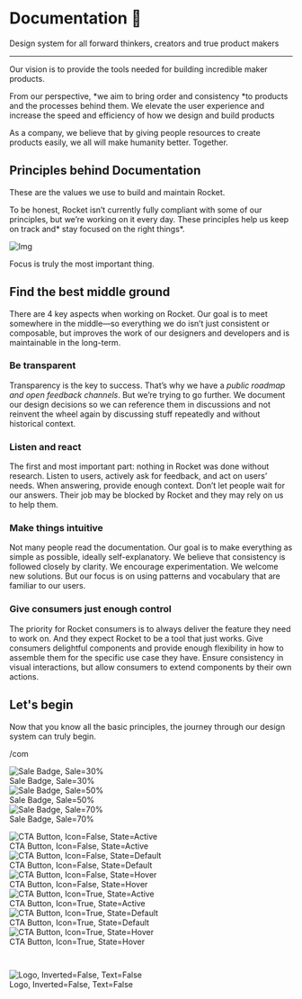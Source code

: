 
# Documentation 🚀

Design system for all forward thinkers, creators and true product makers

---

Our vision is to provide the tools needed for building incredible maker products.

From our perspective, *we aim to bring order and consistency *to products and the processes behind them. We elevate the user experience and increase the speed and efficiency of how we design and build products

As a company, we believe that by giving people resources to create products easily, we all will make humanity better. Together.

## Principles behind Documentation

These are the values we use to build and maintain Rocket.

To be honest, Rocket isn’t currently fully compliant with some of our principles, but we’re working on it every day. These principles help us keep on track and* stay focused on the right things*.

![Img](https://studio-assets.supernova.io/design-systems/14533/9289758a-6300-472a-bbc6-a57098081abf.jpeg?Expires=1990828800&Policy=eyJTdGF0ZW1lbnQiOlt7IlJlc291cmNlIjoiaHR0cHM6Ly9zdHVkaW8tYXNzZXRzLnN1cGVybm92YS5pby9kZXNpZ24tc3lzdGVtcy8xNDUzMy85Mjg5NzU4YS02MzAwLTQ3MmEtYmJjNi1hNTcwOTgwODFhYmYuanBlZyIsIkNvbmRpdGlvbiI6eyJEYXRlTGVzc1RoYW4iOnsiQVdTOkVwb2NoVGltZSI6MTk5MDgyODgwMH19fV19&Signature=E9DL6D-ZtS~4qaH18y5tnHC4gtpQUzZb85NmDFMuezn~MaWHPSumzBv6tXkxGqSgGyKh~9FaYnbfHkcJhU~4F~jdbuY70gbRxUpvnBtyCpz8o0mci-d2A9WoIZ3RGl11izD3c2WMfUaKhSaFlUw8cTGP-9vrqeUi58O2P4zYT9eAeyvOIFzQXgIgljhxiB9mIVU5a4j1vDL8ntJpagEZukKRskOgMrrB4LNQ-nRsvXFF7W5C5EkdoZPZf4jFxcQu2Yj6M9-bqNBXubYMsYYhEXqvqUOAnYVaE59E5PSSe43HKv2gp1ajSJ3ttHtTtCITO8Vyfh1FoTl03Z18ki8iZg__&Key-Pair-Id=APKAJGK34LCCAUR7N6LA)

Focus is truly the most important thing.

## Find the best middle ground

There are 4 key aspects when working on Rocket. Our goal is to meet somewhere in the middle—so everything we do isn’t just consistent or composable, but improves the work of our designers and developers and is maintainable in the long-term.

### Be transparent

Transparency is the key to success. That’s why we have a *public roadmap and open feedback channels*. But we’re trying to go further. We document our design decisions so we can reference them in discussions and not reinvent the wheel again by discussing stuff repeatedly and without historical context.

### Listen and react

The first and most important part: nothing in Rocket was done without research. Listen to users, actively ask for feedback, and act on users’ needs. When answering, provide enough context. Don’t let people wait for our answers. Their job may be blocked by Rocket and they may rely on us to help them.

### Make things intuitive

Not many people read the documentation. Our goal is to make everything as simple as possible, ideally self-explanatory. We believe that consistency is followed closely by clarity. We encourage experimentation. We welcome new solutions. But our focus is on using patterns and vocabulary that are familiar to our users.

### Give consumers just enough control

The priority for Rocket consumers is to always deliver the feature they need to work on. And they expect Rocket to be a tool that just works. Give consumers delightful components and provide enough flexibility in how to assemble them for the specific use case they have. Ensure consistency in visual interactions, but allow consumers to extend components by their own actions.

## Let's begin

Now that you know all the basic principles, the journey through our design system can truly begin.

/com

  
![Sale Badge, Sale=30%](https://studio-assets.supernova.io/design-systems/14533/dff0f31f-7160-4bf4-929a-730f6eafbb64.png?Expires=1990828800&Policy=eyJTdGF0ZW1lbnQiOlt7IlJlc291cmNlIjoiaHR0cHM6Ly9zdHVkaW8tYXNzZXRzLnN1cGVybm92YS5pby9kZXNpZ24tc3lzdGVtcy8xNDUzMy9kZmYwZjMxZi03MTYwLTRiZjQtOTI5YS03MzBmNmVhZmJiNjQucG5nIiwiQ29uZGl0aW9uIjp7IkRhdGVMZXNzVGhhbiI6eyJBV1M6RXBvY2hUaW1lIjoxOTkwODI4ODAwfX19XX0_&Signature=jAFcBeuefid3K4V9yratTBktHt48LyQz65RrwelFuU88ihY-hyuM73hlPBD0CSILWvFZ9K4LDOEQlBIYXuELWMTEhTxyNPAOf-2~IoTSwjOPyxvdGxp45S3Qg~r-7eZAORlCS4zCfyzALLVz~VnLYzVhktip~CSjURiUT4~yYFLLMhj4P101MOKDp~MRSa7l3qSDFTCS7bLR27Fv3InYRxD-3v5EStkdfDLHgrOISBHbFGJnptwZjxNnSqejGpxd8p4DCJFjEZpBjvgBWVESwX50dy6z-oyOhE2jL8jLMaQCVbQmIXHj40vY6E-xJuoHWzrRwNUhNHhOUSktEjVAzA__&Key-Pair-Id=APKAJGK34LCCAUR7N6LA)  
Sale Badge, Sale=30%  
![Sale Badge, Sale=50%](https://studio-assets.supernova.io/design-systems/14533/70928ecc-00e2-4192-b2e8-2083b9ca92f3.png?Expires=1990828800&Policy=eyJTdGF0ZW1lbnQiOlt7IlJlc291cmNlIjoiaHR0cHM6Ly9zdHVkaW8tYXNzZXRzLnN1cGVybm92YS5pby9kZXNpZ24tc3lzdGVtcy8xNDUzMy83MDkyOGVjYy0wMGUyLTQxOTItYjJlOC0yMDgzYjljYTkyZjMucG5nIiwiQ29uZGl0aW9uIjp7IkRhdGVMZXNzVGhhbiI6eyJBV1M6RXBvY2hUaW1lIjoxOTkwODI4ODAwfX19XX0_&Signature=JQI5QXj~scAGpFuGUZMnEyE7-fcppwffdFSgHNATbWbR4XfuB8mb7XqXTbe1kTBF~zS04dc7buDXY98hIwlUnA1PLxIa3ZanfS6iqMjY2QPNDc8ZxqtWnL-2DNJW9blWPrJ2YDworu1f~fwHbcPwoag7cvE1N0Vsnvw6sTj-~EkT2wh7rIv84eBruxeksdbxZyZ7ZVtdssc~f8piHBVHVZ6I3ed4SuV~fgEce0BY7gxuREt0M1WC98kpJ3IwTxvCiwo2QIJTJve~j6I9L6a6lfqZbC0DwdX1xMShd2iknGYNCYhn-RuLzYmOKqMdEeBxj7DOSbEa4stUpXgNl1gaNA__&Key-Pair-Id=APKAJGK34LCCAUR7N6LA)  
Sale Badge, Sale=50%  
![Sale Badge, Sale=70%](https://studio-assets.supernova.io/design-systems/14533/4d87fdc4-43b3-4854-a280-18a7c205f7bd.png?Expires=1990828800&Policy=eyJTdGF0ZW1lbnQiOlt7IlJlc291cmNlIjoiaHR0cHM6Ly9zdHVkaW8tYXNzZXRzLnN1cGVybm92YS5pby9kZXNpZ24tc3lzdGVtcy8xNDUzMy80ZDg3ZmRjNC00M2IzLTQ4NTQtYTI4MC0xOGE3YzIwNWY3YmQucG5nIiwiQ29uZGl0aW9uIjp7IkRhdGVMZXNzVGhhbiI6eyJBV1M6RXBvY2hUaW1lIjoxOTkwODI4ODAwfX19XX0_&Signature=C0CUth1n78xLtn2A4n6ouPuLumFbTBva6dZtuWm2g38SljvIM3~vlLEl7dFxeZSmG2R6B9NZlckTuu5CJGF7ktuZvXSQDj37TjYc4kA56NQ4lx0xUzuYRmlezU3i5k99N21lkNrnZ-WMBsdpXoQG4~obPqzfupIiEgF3-WLJGNSrkPO23Zl~0afA~-CA2Y-IHyi8Ff7dQ29ys89Yc6uW0Y8oFcS0lvLz1j3ALNOMpFYBjOBSQS0vV9dayD~fiw~0-GftC1oflnIvwPN9Oi4My-8myOue5A4oETYIR3SCiMJL8insY7SaybEO7OCtBDu2x2IKla~obK6UOR0N7AKTvg__&Key-Pair-Id=APKAJGK34LCCAUR7N6LA)  
Sale Badge, Sale=70%  


  
![CTA Button, Icon=False, State=Active](https://studio-assets.supernova.io/design-systems/14533/0e6709a6-d327-4119-b956-6657d95bc014.png?Expires=1990828800&Policy=eyJTdGF0ZW1lbnQiOlt7IlJlc291cmNlIjoiaHR0cHM6Ly9zdHVkaW8tYXNzZXRzLnN1cGVybm92YS5pby9kZXNpZ24tc3lzdGVtcy8xNDUzMy8wZTY3MDlhNi1kMzI3LTQxMTktYjk1Ni02NjU3ZDk1YmMwMTQucG5nIiwiQ29uZGl0aW9uIjp7IkRhdGVMZXNzVGhhbiI6eyJBV1M6RXBvY2hUaW1lIjoxOTkwODI4ODAwfX19XX0_&Signature=Zak-fAa9t5ztsoqA2h1f-Ni-ND3zMjkKbh0nK5e6dzq5vcGE6CR5mUOnZZX2x1A-Ew1dAnooc6MDveB4MtgYHjrc0XoSha9j9OrcB5ODbVQ6i40uRcgI50YKBXlnC2wD0h3SkenGz5danlQpbplxfcWB-Nf-5uOzQ8o~a7KHCm4vm-aniFZGfVKOGWH~FP8GF8aEDeNrH9VscFNurELKc8AF8T5gN03COGaK2aRGCERwRedeXCED~Roj09cEF8KmY~g6XTZ4MpOBmxqfVuFHq83hUIWuyKmPV2KpB5ADtkFPFDcV78RnJI9SclzpvGOHKnKfK8hyBCAbvyoCjhA4Rw__&Key-Pair-Id=APKAJGK34LCCAUR7N6LA)  
CTA Button, Icon=False, State=Active  
![CTA Button, Icon=False, State=Default](https://studio-assets.supernova.io/design-systems/14533/aa1eab71-a108-4a7b-bdf3-f94d0b6574b3.png?Expires=1990828800&Policy=eyJTdGF0ZW1lbnQiOlt7IlJlc291cmNlIjoiaHR0cHM6Ly9zdHVkaW8tYXNzZXRzLnN1cGVybm92YS5pby9kZXNpZ24tc3lzdGVtcy8xNDUzMy9hYTFlYWI3MS1hMTA4LTRhN2ItYmRmMy1mOTRkMGI2NTc0YjMucG5nIiwiQ29uZGl0aW9uIjp7IkRhdGVMZXNzVGhhbiI6eyJBV1M6RXBvY2hUaW1lIjoxOTkwODI4ODAwfX19XX0_&Signature=DVeQyQsXUcKQsO9o1SuwfRcgho~Ryx~1zV7Ji01FgWzgLogEwwqGbi2Flmh55UJuVTxNN5ONv~5udGEUMHgnsnvdLti5V9kscsfl1K18YqJ-EhtNJGfIFft6YBRAYccjr6OB3cykLgtT~p7DBnWbsr23I8jmdDEOOF8xcoLuDjjv3qDvFxiwOsh2VReVYCS--8qr~dpO76ZJJZZI9loJT3kqGsyNA1~IDB7oW3-1l0--~llLusx1LzbBaxbhFGN~htHEw1OEM18vpG5cnp1Gau2yecY2YKFworEsmyo1cgL0u9w3rVPc4a6f4o1JG4IjNe6rKSynzqc73jTasMijqA__&Key-Pair-Id=APKAJGK34LCCAUR7N6LA)  
CTA Button, Icon=False, State=Default  
![CTA Button, Icon=False, State=Hover](https://studio-assets.supernova.io/design-systems/14533/2fa8361a-4822-48a0-84b8-7d45ec456468.png?Expires=1990828800&Policy=eyJTdGF0ZW1lbnQiOlt7IlJlc291cmNlIjoiaHR0cHM6Ly9zdHVkaW8tYXNzZXRzLnN1cGVybm92YS5pby9kZXNpZ24tc3lzdGVtcy8xNDUzMy8yZmE4MzYxYS00ODIyLTQ4YTAtODRiOC03ZDQ1ZWM0NTY0NjgucG5nIiwiQ29uZGl0aW9uIjp7IkRhdGVMZXNzVGhhbiI6eyJBV1M6RXBvY2hUaW1lIjoxOTkwODI4ODAwfX19XX0_&Signature=BOLZpgDPrDsK7TDAQil73SdZTBeY4OqNDv6iHQR4aR8p2dTC5i3cTn5MGXKgZelQ~GPfJQ6baNrm1~t1HtTtWIP1G5njLLbhSSP-pEa~qQfMNVV32vjt9FmTR1O~9shY7rqRAdciTI7r-v6pMqfK31NXDxUZx3yqAmTwXriAlFQYPBiAXiIb9o1WOUTQPjc~oAuVB1pek~PDwd09s-VsUScCQOCeVr1mydC1PQPPLJUqdYcQn2JJ8xjKp5U6v8SYj3uU45ayF0bNS2hbZv0syJwEKFvUmS0cQN04trLCuEfRNnhITusZJctXfCuH8taqYYv82kJ2JVLOQEiqwI-YFw__&Key-Pair-Id=APKAJGK34LCCAUR7N6LA)  
CTA Button, Icon=False, State=Hover  
![CTA Button, Icon=True, State=Active](https://studio-assets.supernova.io/design-systems/14533/cbedf8e3-aa2f-4898-981d-01340b0a37f6.png?Expires=1990828800&Policy=eyJTdGF0ZW1lbnQiOlt7IlJlc291cmNlIjoiaHR0cHM6Ly9zdHVkaW8tYXNzZXRzLnN1cGVybm92YS5pby9kZXNpZ24tc3lzdGVtcy8xNDUzMy9jYmVkZjhlMy1hYTJmLTQ4OTgtOTgxZC0wMTM0MGIwYTM3ZjYucG5nIiwiQ29uZGl0aW9uIjp7IkRhdGVMZXNzVGhhbiI6eyJBV1M6RXBvY2hUaW1lIjoxOTkwODI4ODAwfX19XX0_&Signature=PEe6Lkq9OpDerQwsMV7eKBQRXrApAarpwqjC5-W4QcZQRhJFQ-OMY0YblpjKGN1ssOdv6HA-TLIYKXnEjngdvCPwzmdlbcGt9q7InzXyXBNmqxgK1Fw3q1ccaIICj1jOyeDLrRQHNzYLCMcLSUDbgspwHVXfNtr3dzBbVegWJmXUuiHnzZz6hEkgqH0Ej1wqeCPTFEWbMzL2uDGjjc~pCwD8uumghwHgWOFrMLgL1Xxo6vdoYO08RmOR34oFL49GKLdhvNpYiyr-z0qKkMWvKfq5~kmpRvJIOJ3fQsnVhpDlRf6aEfOCkGtUp2Chy66hJLrNM5o90vWgs6Loy0rV~Q__&Key-Pair-Id=APKAJGK34LCCAUR7N6LA)  
CTA Button, Icon=True, State=Active  
![CTA Button, Icon=True, State=Default](https://studio-assets.supernova.io/design-systems/14533/120fbbe6-31a2-4993-bb9f-3c3be3e3a576.png?Expires=1990828800&Policy=eyJTdGF0ZW1lbnQiOlt7IlJlc291cmNlIjoiaHR0cHM6Ly9zdHVkaW8tYXNzZXRzLnN1cGVybm92YS5pby9kZXNpZ24tc3lzdGVtcy8xNDUzMy8xMjBmYmJlNi0zMWEyLTQ5OTMtYmI5Zi0zYzNiZTNlM2E1NzYucG5nIiwiQ29uZGl0aW9uIjp7IkRhdGVMZXNzVGhhbiI6eyJBV1M6RXBvY2hUaW1lIjoxOTkwODI4ODAwfX19XX0_&Signature=ZEIWkLznDEO1DfT6Q85rjSp-VqqDITRWGn~75o3lNQfDFil68My4M-2JkHQJ4kBC6qfK-F49Unuz4u0Sg14VHD6H-IBPrWjns0rgzVPKwd1WVgmLMpWtKJvseOzZGTs5U~p-XgkVXL85wtV0zi-x-iZw6BU9ppUI1WvZHAexujFdG2goN3zywZHiEWcXnMQpO~xtkKrEQ8-f~qg57dkajPxxhXIMEUHtc2wgycM1xh0amGNueDcXWeY5JwCgLEhAS7N5yQP48tKYjiGw~uKPKo~tY3qUGDulIY84tos3Liqk~UHPY6O5~G0jWAMXcePwyjV5itcKiBLC-L22LDRjqw__&Key-Pair-Id=APKAJGK34LCCAUR7N6LA)  
CTA Button, Icon=True, State=Default  
![CTA Button, Icon=True, State=Hover](https://studio-assets.supernova.io/design-systems/14533/12febf0b-4d50-42b9-a5a8-67468b95d995.png?Expires=1990828800&Policy=eyJTdGF0ZW1lbnQiOlt7IlJlc291cmNlIjoiaHR0cHM6Ly9zdHVkaW8tYXNzZXRzLnN1cGVybm92YS5pby9kZXNpZ24tc3lzdGVtcy8xNDUzMy8xMmZlYmYwYi00ZDUwLTQyYjktYTVhOC02NzQ2OGI5NWQ5OTUucG5nIiwiQ29uZGl0aW9uIjp7IkRhdGVMZXNzVGhhbiI6eyJBV1M6RXBvY2hUaW1lIjoxOTkwODI4ODAwfX19XX0_&Signature=Rmk2Vh6jFpimRgV6OpuOBR-2n8SVWvE3nkma9Ejt80UOJ5dWar1G4nW4Z0SIKUvvric~QJVwcLLxv7mtiQYn7XFfuSBRtaSg3Zqbm4k2g2lAX0gpr49BEJpSqJXmJ03anm38H3hOzMPFkmj4SuHoAVyGDyHce8B3HJrVXmLRvboJAKD4R1z6SelQzYQcfEASbqmNQTfcZAlraIPKG5dkru0SbaXMNBHTA-x0VYBqL0fBM3HngJHSfKSFbZtuvQBjdKOxhX~4VnlCvXUR9oCavVBkPbF7BDzL1IdxA-Ab5DRnXQYcfMFbp9FctaaXP-KY~onOw7d9vEpMmdBBPb0AQg__&Key-Pair-Id=APKAJGK34LCCAUR7N6LA)  
CTA Button, Icon=True, State=Hover  


```javascript  
  
```

  
![Logo, Inverted=False, Text=False](https://studio-assets.supernova.io/design-systems/14533/9b44d514-f1ef-4db5-84ad-bb6cd12bfa89.png?Expires=1990828800&Policy=eyJTdGF0ZW1lbnQiOlt7IlJlc291cmNlIjoiaHR0cHM6Ly9zdHVkaW8tYXNzZXRzLnN1cGVybm92YS5pby9kZXNpZ24tc3lzdGVtcy8xNDUzMy85YjQ0ZDUxNC1mMWVmLTRkYjUtODRhZC1iYjZjZDEyYmZhODkucG5nIiwiQ29uZGl0aW9uIjp7IkRhdGVMZXNzVGhhbiI6eyJBV1M6RXBvY2hUaW1lIjoxOTkwODI4ODAwfX19XX0_&Signature=Y4-Ub4gnPkLTXuoakvv3AHWvu3MhFbW7Wy~hiFjS~CJHBrXA56bbESHGciHxkOCjDSc5u4GsCfBUq95FUs-1ftwW7TVc0vz06ITZ~UY48IROzVuZlYlBdsu6uVTYAm626Z2T052kagLttxJdY-nlH0b8GYJ3VKQti65umpqQAMHDXHzVVzls2nh7hIcQYMllSPPN78q0meUUixTSEF0NghqC2V0lWzvKZGCqZG0~8n8ekNOs4UDpM8S7HDNaLfZ6ZHD7o0TfXc2WDE7xlq3TjmfCrvAOl5voP4pexYNqVFtvhev8S34I53cOd3b3zh5KgScheLEN37l5~GM4j3aHug__&Key-Pair-Id=APKAJGK34LCCAUR7N6LA)  
Logo, Inverted=False, Text=False  


  
  
